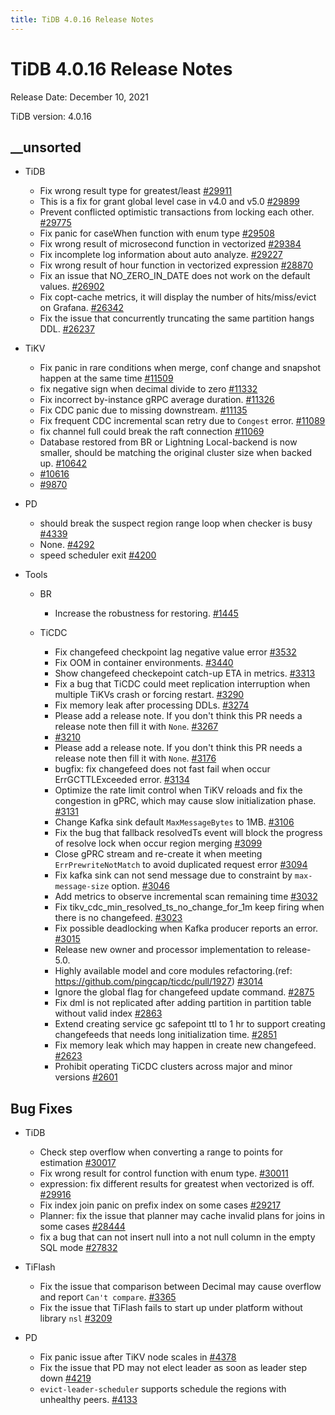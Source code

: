 ```yaml
---
title: TiDB 4.0.16 Release Notes
---
```


# TiDB 4.0.16 Release Notes

Release Date: December 10, 2021

TiDB version: 4.0.16

## __unsorted

+ TiDB

    - Fix wrong result type for greatest/least [#29911](https://github.com/pingcap/tidb/pull/29911)
    - This is a fix for grant global level case in v4.0 and v5.0 [#29899](https://github.com/pingcap/tidb/pull/29899)
    - Prevent conflicted optimistic transactions from locking each other. [#29775](https://github.com/pingcap/tidb/pull/29775)
    - Fix panic for caseWhen function with enum type [#29508](https://github.com/pingcap/tidb/pull/29508)
    - Fix wrong result of microsecond function in vectorized [#29384](https://github.com/pingcap/tidb/pull/29384)
    - Fix incomplete log information about auto analyze. [#29227](https://github.com/pingcap/tidb/pull/29227)
    - Fix wrong result of hour function in vectorized expression [#28870](https://github.com/pingcap/tidb/pull/28870)
    - Fix an issue that NO_ZERO_IN_DATE does not work on the default values. [#26902](https://github.com/pingcap/tidb/pull/26902)
    - Fix copt-cache metrics, it will display the number of  hits/miss/evict on Grafana. [#26342](https://github.com/pingcap/tidb/pull/26342)
    - Fix the issue that concurrently truncating the same partition hangs DDL. [#26237](https://github.com/pingcap/tidb/pull/26237)

+ TiKV

    - Fix panic in rare conditions when merge, conf change and snapshot happen at the same time [#11509](https://github.com/tikv/tikv/pull/11509)
    - fix negative sign when decimal divide to zero [#11332](https://github.com/tikv/tikv/pull/11332)
    - Fix incorrect by-instance gRPC average duration. [#11326](https://github.com/tikv/tikv/pull/11326)
    - Fix CDC panic due to missing downstream. [#11135](https://github.com/tikv/tikv/pull/11135)
    - Fix frequent CDC incremental scan retry due to `Congest` error. [#11089](https://github.com/tikv/tikv/pull/11089)
    - fix channel full could break the raft connection [#11069](https://github.com/tikv/tikv/pull/11069)
    - Database restored from BR or Lightning Local-backend is now smaller, should be matching the original cluster size when backed up. [#10642](https://github.com/tikv/tikv/pull/10642)
    - [#10616](https://github.com/tikv/tikv/pull/10616)
    - [#9870](https://github.com/tikv/tikv/pull/9870)

+ PD

    - should break the suspect region range loop when checker is busy [#4339](https://github.com/tikv/pd/pull/4339)
    - None. [#4292](https://github.com/tikv/pd/pull/4292)
    - speed scheduler exit [#4200](https://github.com/tikv/pd/pull/4200)

+ Tools

    + BR

        - Increase the robustness for restoring. [#1445](https://github.com/pingcap/br/pull/1445)

    + TiCDC

        - Fix changefeed checkpoint lag negative value error [#3532](https://github.com/pingcap/ticdc/pull/3532)
        - Fix OOM in container environments. [#3440](https://github.com/pingcap/ticdc/pull/3440)
        - Show changefeed checkepoint catch-up ETA in metrics. [#3313](https://github.com/pingcap/ticdc/pull/3313)
        - Fix a bug that TiCDC could meet replication interruption when multiple TiKVs crash or forcing restart. [#3290](https://github.com/pingcap/ticdc/pull/3290)
        - Fix memory leak after processing DDLs. [#3274](https://github.com/pingcap/ticdc/pull/3274)
        - Please add a release note. If you don't think this PR needs a release note then fill it with `None`. [#3267](https://github.com/pingcap/ticdc/pull/3267)
        - [#3210](https://github.com/pingcap/ticdc/pull/3210)
        - Please add a release note. If you don't think this PR needs a release note then fill it with `None`. [#3176](https://github.com/pingcap/ticdc/pull/3176)
        - bugfix: fix changefeed does not fast fail when occur ErrGCTTLExceeded error. [#3134](https://github.com/pingcap/ticdc/pull/3134)
        - Optimize the rate limit control when TiKV reloads and fix the congestion in gPRC, which may cause slow initialization phase. [#3131](https://github.com/pingcap/ticdc/pull/3131)
        - Change Kafka sink default `MaxMessageBytes` to 1MB. [#3106](https://github.com/pingcap/ticdc/pull/3106)
        - Fix the bug that fallback resolvedTs event  will block the progress of resolve lock when occur region merging [#3099](https://github.com/pingcap/ticdc/pull/3099)
        - Close gPRC stream and re-create it when meeting `ErrPrewriteNotMatch` to avoid duplicated request error [#3094](https://github.com/pingcap/ticdc/pull/3094)
        - Fix kafka sink can not send message due to constraint by `max-message-size` option. [#3046](https://github.com/pingcap/ticdc/pull/3046)
        - Add metrics to observe incremental scan remaining time [#3032](https://github.com/pingcap/ticdc/pull/3032)
        - Fix tikv_cdc_min_resolved_ts_no_change_for_1m keep firing when there is no changefeed. [#3023](https://github.com/pingcap/ticdc/pull/3023)
        - Fix possible deadlocking when Kafka producer reports an error. [#3015](https://github.com/pingcap/ticdc/pull/3015)
        - Release new owner and processor implementation to release-5.0.
        - Highly available model and core modules refactoring.(ref: https://github.com/pingcap/ticdc/pull/1927) [#3014](https://github.com/pingcap/ticdc/pull/3014)
        - Ignore the global flag for changefeed update command. [#2875](https://github.com/pingcap/ticdc/pull/2875)
        - Fix dml is not replicated after adding partition in partition table without valid index [#2863](https://github.com/pingcap/ticdc/pull/2863)
        - Extend creating service gc safepoint ttl to 1 hr to support creating changefeeds that needs long initialization time. [#2851](https://github.com/pingcap/ticdc/pull/2851)
        - Fix memory leak which may happen in create new changefeed. [#2623](https://github.com/pingcap/ticdc/pull/2623)
        - Prohibit operating TiCDC clusters across major and minor versions [#2601](https://github.com/pingcap/ticdc/pull/2601)

## Bug Fixes

+ TiDB

    - Check step overflow when converting a range to points for estimation [#30017](https://github.com/pingcap/tidb/pull/30017)
    - Fix wrong result for control function with enum type. [#30011](https://github.com/pingcap/tidb/pull/30011)
    - expression: fix different results for greatest when vectorized is off. [#29916](https://github.com/pingcap/tidb/pull/29916)
    - Fix index join panic on prefix index on some cases [#29217](https://github.com/pingcap/tidb/pull/29217)
    - Planner: fix the issue that planner may cache invalid plans for joins in some cases [#28444](https://github.com/pingcap/tidb/pull/28444)
    - fix a bug that can not insert null into a not null column in the empty SQL mode [#27832](https://github.com/pingcap/tidb/pull/27832)

+ TiFlash

    - Fix the issue that comparison between Decimal may cause overflow and report `Can't compare`. [#3365](https://github.com/pingcap/tics/pull/3365)
    - Fix the issue that TiFlash fails to start up under platform without library `nsl` [#3209](https://github.com/pingcap/tics/pull/3209)

+ PD

    - Fix panic issue after TiKV node scales in [#4378](https://github.com/tikv/pd/pull/4378)
    - Fix the issue that PD may not elect leader as soon as leader step down [#4219](https://github.com/tikv/pd/pull/4219)
    - `evict-leader-scheduler` supports schedule the regions with unhealthy peers. [#4133](https://github.com/tikv/pd/pull/4133)